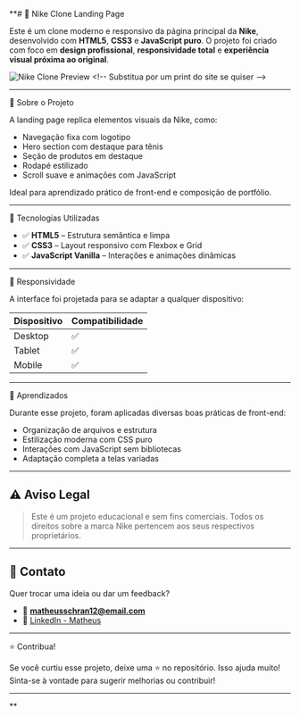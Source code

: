 **# 👟 Nike Clone Landing Page

Este é um clone moderno e responsivo da página principal da **Nike**, desenvolvido com **HTML5**, **CSS3** e **JavaScript puro**. O projeto foi criado com foco em **design profissional**, **responsividade total** e **experiência visual próxima ao original**.

![Nike Clone Preview]([https://via.placeholder.com/1000x500?text=Prévia+do+Projeto](https://projeto-site-oficial-nike2.netlify.app/)) <!-- Substitua por um print do site se quiser -->

---

📌 Sobre o Projeto

A landing page replica elementos visuais da Nike, como:

- Navegação fixa com logotipo
- Hero section com destaque para tênis
- Seção de produtos em destaque
- Rodapé estilizado
- Scroll suave e animações com JavaScript

Ideal para aprendizado prático de front-end e composição de portfólio.

---

🚀 Tecnologias Utilizadas

- ✅ **HTML5** – Estrutura semântica e limpa
- ✅ **CSS3** – Layout responsivo com Flexbox e Grid
- ✅ **JavaScript Vanilla** – Interações e animações dinâmicas

---

📱 Responsividade

A interface foi projetada para se adaptar a qualquer dispositivo:

| Dispositivo | Compatibilidade |
|-------------|-----------------|
| Desktop     | ✅              |
| Tablet      | ✅              |
| Mobile      | ✅              |

---

🧠 Aprendizados

Durante esse projeto, foram aplicadas diversas boas práticas de front-end:

- Organização de arquivos e estrutura
- Estilização moderna com CSS puro
- Interações com JavaScript sem bibliotecas
- Adaptação completa a telas variadas

---

## ⚠️ Aviso Legal

> Este é um projeto educacional e sem fins comerciais. Todos os direitos sobre a marca Nike pertencem aos seus respectivos proprietários.

---

## 💬 Contato

Quer trocar uma ideia ou dar um feedback?

- 📧 **matheusschran12@email.com**
- 💼 [LinkedIn - Matheus](https://www.linkedin.com/in/matheus-schran12/)

---

⭐ Contribua!

Se você curtiu esse projeto, deixe uma ⭐ no repositório. Isso ajuda muito!  
Sinta-se à vontade para sugerir melhorias ou contribuir!

---

**
